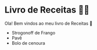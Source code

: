 # Livro de Receitas :man_cook:

Ola! Bem vindos ao meu livro de Receitas :vulcan_salute:

- Strogonoff de Frango
- Pavê 
- Bolo de cenoura 